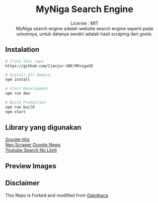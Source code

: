 <div align="center">

# MyNiga Search Engine

License : MIT
<br>
MyNiga search engine adalah website search engine seperti pada umumnya, untuk datanya sendiri adalah hasil scraping dari goole.

</div>

## Instalation

```bash
# Clone this repo
https://github.com/Cianjur-GBF/MYnigaSE

# Install All Module
npm install

# Start Development
npm run dev

# Build Production
npm run build
npm start
```

## Library yang digunakan

[Google-this](https://github.com/LuanRT/google-this 'Google this')
<br>
[Neo Scraper Google News](https://github.com/adarshsingh1407/neo-google-news-scraper 'Neo Scraper Google News')
<br>
[Youtube Search No LImit](https://github.com/Eloquentia-Studios/youtube-search-no-limit 'Youtube Search No LImit')

## Preview Images



## Disclaimer
This Repo is Forked and modified from [Gatotkaca](https://github.com/bagusok/myniga 'Google this')